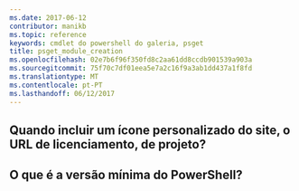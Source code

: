 ```yaml
---
ms.date: 2017-06-12
contributor: manikb
ms.topic: reference
keywords: cmdlet do powershell do galeria, psget
title: psget_module_creation
ms.openlocfilehash: 02e7b6f96f350fd8c2aa61dd8ccdb901539a903a
ms.sourcegitcommit: 75f70c7df01eea5e7a2c16f9a3ab1dd437a1f8fd
ms.translationtype: MT
ms.contentlocale: pt-PT
ms.lasthandoff: 06/12/2017
---
```

## <a name="when-to-include-a-project-site-license-url-custom-icon"></a>Quando incluir um ícone personalizado do site, o URL de licenciamento, de projeto?


## <a name="what-is-minimum-powershell-version"></a>O que é a versão mínima do PowerShell?

